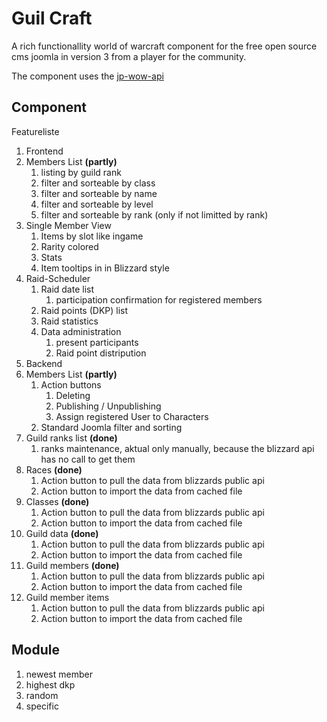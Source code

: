 # Guil Craft

A rich functionallity world of warcraft component for the free open source cms joomla in version 3 from a player for the community.

The component uses the [jp-wow-api](https://github.com/JohnnyDevNull/jp-wow-api)

## Component

Featureliste

1. Frontend
  1. Members List **(partly)**
     1. listing by guild rank
     2. filter and sorteable by class
     3. filter and sorteable by name
     4. filter and sorteable by level
     5. filter and sorteable by rank (only if not limitted by rank)
  2. Single Member View
     1. Items by slot like ingame
     2. Rarity colored
     3. Stats
     4. Item tooltips in in Blizzard style
  3. Raid-Scheduler
     1. Raid date list
         1. participation confirmation for registered members
     2. Raid points (DKP) list
     3. Raid statistics
     4. Data administration
         1. present participants
         2. Raid point distripution
2. Backend
  1. Members List **(partly)**
     1. Action buttons
         1. Deleting
         2. Publishing / Unpublishing
         3. Assign registered User to Characters
     2. Standard Joomla filter and sorting
  2. Guild ranks list **(done)**
     1. ranks maintenance, aktual only manually, because the blizzard api has no call to get them
  3. Races **(done)**
     1. Action button to pull the data from blizzards public api
     2. Action button to import the data from cached file
  4. Classes **(done)**
     1. Action button to pull the data from blizzards public api
     2. Action button to import the data from cached file
  5. Guild data **(done)**
     1. Action button to pull the data from blizzards public api
     2. Action button to import the data from cached file
  6. Guild members **(done)**
     1. Action button to pull the data from blizzards public api
     2. Action button to import the data from cached file
  7. Guild member items
     1. Action button to pull the data from blizzards public api
     2. Action button to import the data from cached file

## Module

1. newest member
2. highest dkp
3. random
4. specific
